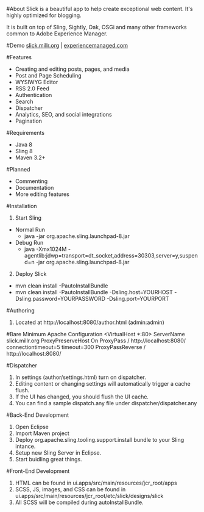 #About
Slick is a beautiful app to help create exceptional web content. It's highly optimized for blogging.

It is built on top of Sling, Sightly, Oak, OSGi and many other frameworks common to Adobe Experience Manager.

#Demo
[slick.millr.org](http://slick.millr.org) | [experiencemanaged.com](http://experiencemanaged.com)

#Features
* Creating and editing posts, pages, and media
* Post and Page Scheduling
* WYSIWYG Editor
* RSS 2.0 Feed
* Authentication
* Search
* Dispatcher
* Analytics, SEO, and social integrations
* Pagination

#Requirements
* Java 8
* Sling 8
* Maven 3.2+

#Planned
* Commenting
* Documentation
* More editing features

#Installation

1. Start Sling
 * Normal Run
   * java -jar org.apache.sling.launchpad-8.jar
 * Debug Run
   * java -Xmx1024M -agentlib:jdwp=transport=dt_socket,address=30303,server=y,suspend=n -jar org.apache.sling.launchpad-8.jar
2. Deploy Slick 
 * mvn clean install -PautoInstallBundle
 * mvn clean install -PautoInstallBundle -Dsling.host=YOURHOST -Dsling.password=YOURPASSWORD -Dsling.port=YOURPORT

#Authoring
1. Located at http://localhost:8080/author.html (admin:admin)

#Bare Minimum Apache Configuration
    <VirtualHost *:80>
        ServerName slick.millr.org
        ProxyPreserveHost On
        ProxyPass / http://localhost:8080/ connectiontimeout=5 timeout=300
        ProxyPassReverse / http://localhost:8080/
    </VirtualHost>

#Dispatcher
1. In settings (author/settings.html) turn on dispatcher.
2. Editing content or changing settings will automatically trigger a cache flush.
3. If the UI has changed, you should flush the UI cache.
4. You can find a sample dispatch.any file under dispatcher/dispatcher.any

#Back-End Development
1. Open Eclipse
2. Import Maven project
3. Deploy org.apache.sling.tooling.support.install bundle to your Sling intance.
4. Setup new Sling Server in Eclipse.
5. Start buidling great things.

#Front-End Development
1. HTML can be found in ui.apps/src/main/resources/jcr_root/apps
2. SCSS, JS, images, and CSS can be found in ui.apps/src/main/resources/jcr_root/etc/slick/designs/slick
2. All SCSS will be compiled during autoInstallBundle.